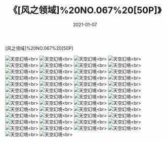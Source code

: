 ﻿---
layout: post
title: 《[风之领域]%20NO.067%20[50P]》
date: 2021-01-07
img: http://photo.orgx.cf/性感/2021/[风之领域]%20NO.067%20[50P]/000.jpg
tags: [美女,性感,泳衣]
---

[风之领域]%20NO.067%20[50P]



![天空幻境](http://photo.orgx.cf/性感/2021/[风之领域]%20NO.067%20[50P]/001.jpg''天空幻境'')<br>
![天空幻境](http://photo.orgx.cf/性感/2021/[风之领域]%20NO.067%20[50P]/002.jpg''天空幻境'')<br>
![天空幻境](http://photo.orgx.cf/性感/2021/[风之领域]%20NO.067%20[50P]/003.jpg''天空幻境'')<br>
![天空幻境](http://photo.orgx.cf/性感/2021/[风之领域]%20NO.067%20[50P]/004.jpg''天空幻境'')<br>
![天空幻境](http://photo.orgx.cf/性感/2021/[风之领域]%20NO.067%20[50P]/005.jpg''天空幻境'')<br>
![天空幻境](http://photo.orgx.cf/性感/2021/[风之领域]%20NO.067%20[50P]/006.jpg''天空幻境'')<br>
![天空幻境](http://photo.orgx.cf/性感/2021/[风之领域]%20NO.067%20[50P]/007.jpg''天空幻境'')<br>
![天空幻境](http://photo.orgx.cf/性感/2021/[风之领域]%20NO.067%20[50P]/008.jpg''天空幻境'')<br>
![天空幻境](http://photo.orgx.cf/性感/2021/[风之领域]%20NO.067%20[50P]/009.jpg''天空幻境'')<br>
![天空幻境](http://photo.orgx.cf/性感/2021/[风之领域]%20NO.067%20[50P]/010.jpg''天空幻境'')<br>
![天空幻境](http://photo.orgx.cf/性感/2021/[风之领域]%20NO.067%20[50P]/011.jpg''天空幻境'')<br>
![天空幻境](http://photo.orgx.cf/性感/2021/[风之领域]%20NO.067%20[50P]/012.jpg''天空幻境'')<br>
![天空幻境](http://photo.orgx.cf/性感/2021/[风之领域]%20NO.067%20[50P]/013.jpg''天空幻境'')<br>
![天空幻境](http://photo.orgx.cf/性感/2021/[风之领域]%20NO.067%20[50P]/014.jpg''天空幻境'')<br>
![天空幻境](http://photo.orgx.cf/性感/2021/[风之领域]%20NO.067%20[50P]/015.jpg''天空幻境'')<br>
![天空幻境](http://photo.orgx.cf/性感/2021/[风之领域]%20NO.067%20[50P]/016.jpg''天空幻境'')<br>
![天空幻境](http://photo.orgx.cf/性感/2021/[风之领域]%20NO.067%20[50P]/017.jpg''天空幻境'')<br>
![天空幻境](http://photo.orgx.cf/性感/2021/[风之领域]%20NO.067%20[50P]/018.jpg''天空幻境'')<br>
![天空幻境](http://photo.orgx.cf/性感/2021/[风之领域]%20NO.067%20[50P]/019.jpg''天空幻境'')<br>
![天空幻境](http://photo.orgx.cf/性感/2021/[风之领域]%20NO.067%20[50P]/020.jpg''天空幻境'')<br>
![天空幻境](http://photo.orgx.cf/性感/2021/[风之领域]%20NO.067%20[50P]/021.jpg''天空幻境'')<br>
![天空幻境](http://photo.orgx.cf/性感/2021/[风之领域]%20NO.067%20[50P]/022.jpg''天空幻境'')<br>
![天空幻境](http://photo.orgx.cf/性感/2021/[风之领域]%20NO.067%20[50P]/023.jpg''天空幻境'')<br>
![天空幻境](http://photo.orgx.cf/性感/2021/[风之领域]%20NO.067%20[50P]/024.jpg''天空幻境'')<br>
![天空幻境](http://photo.orgx.cf/性感/2021/[风之领域]%20NO.067%20[50P]/025.jpg''天空幻境'')<br>
![天空幻境](http://photo.orgx.cf/性感/2021/[风之领域]%20NO.067%20[50P]/026.jpg''天空幻境'')<br>
![天空幻境](http://photo.orgx.cf/性感/2021/[风之领域]%20NO.067%20[50P]/027.jpg''天空幻境'')<br>
![天空幻境](http://photo.orgx.cf/性感/2021/[风之领域]%20NO.067%20[50P]/028.jpg''天空幻境'')<br>
![天空幻境](http://photo.orgx.cf/性感/2021/[风之领域]%20NO.067%20[50P]/029.jpg''天空幻境'')<br>
![天空幻境](http://photo.orgx.cf/性感/2021/[风之领域]%20NO.067%20[50P]/030.jpg''天空幻境'')<br>
![天空幻境](http://photo.orgx.cf/性感/2021/[风之领域]%20NO.067%20[50P]/031.jpg''天空幻境'')<br>
![天空幻境](http://photo.orgx.cf/性感/2021/[风之领域]%20NO.067%20[50P]/032.jpg''天空幻境'')<br>
![天空幻境](http://photo.orgx.cf/性感/2021/[风之领域]%20NO.067%20[50P]/033.jpg''天空幻境'')<br>
![天空幻境](http://photo.orgx.cf/性感/2021/[风之领域]%20NO.067%20[50P]/034.jpg''天空幻境'')<br>
![天空幻境](http://photo.orgx.cf/性感/2021/[风之领域]%20NO.067%20[50P]/035.jpg''天空幻境'')<br>
![天空幻境](http://photo.orgx.cf/性感/2021/[风之领域]%20NO.067%20[50P]/036.jpg''天空幻境'')<br>
![天空幻境](http://photo.orgx.cf/性感/2021/[风之领域]%20NO.067%20[50P]/037.jpg''天空幻境'')<br>
![天空幻境](http://photo.orgx.cf/性感/2021/[风之领域]%20NO.067%20[50P]/038.jpg''天空幻境'')<br>
![天空幻境](http://photo.orgx.cf/性感/2021/[风之领域]%20NO.067%20[50P]/039.jpg''天空幻境'')<br>
![天空幻境](http://photo.orgx.cf/性感/2021/[风之领域]%20NO.067%20[50P]/040.jpg''天空幻境'')<br>
![天空幻境](http://photo.orgx.cf/性感/2021/[风之领域]%20NO.067%20[50P]/041.jpg''天空幻境'')<br>
![天空幻境](http://photo.orgx.cf/性感/2021/[风之领域]%20NO.067%20[50P]/042.jpg''天空幻境'')<br>
![天空幻境](http://photo.orgx.cf/性感/2021/[风之领域]%20NO.067%20[50P]/043.jpg''天空幻境'')<br>
![天空幻境](http://photo.orgx.cf/性感/2021/[风之领域]%20NO.067%20[50P]/044.jpg''天空幻境'')<br>
![天空幻境](http://photo.orgx.cf/性感/2021/[风之领域]%20NO.067%20[50P]/045.jpg''天空幻境'')<br>
![天空幻境](http://photo.orgx.cf/性感/2021/[风之领域]%20NO.067%20[50P]/046.jpg''天空幻境'')<br>
![天空幻境](http://photo.orgx.cf/性感/2021/[风之领域]%20NO.067%20[50P]/047.jpg''天空幻境'')<br>
![天空幻境](http://photo.orgx.cf/性感/2021/[风之领域]%20NO.067%20[50P]/048.jpg''天空幻境'')<br>
![天空幻境](http://photo.orgx.cf/性感/2021/[风之领域]%20NO.067%20[50P]/049.jpg''天空幻境'')<br>
![天空幻境](http://photo.orgx.cf/性感/2021/[风之领域]%20NO.067%20[50P]/050.jpg''天空幻境'')<br>